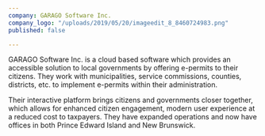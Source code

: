 ```yaml
---
company: GARAGO Software Inc.
company_logo: "/uploads/2019/05/20/imageedit_8_8460724983.png"
published: false

---
```

GARAGO Software Inc. is a cloud based software which provides an accessible solution to local governments by offering e-permits to their citizens. They work with municipalities, service commissions, counties, districts, etc. to implement e-permits within their administration.

Their interactive platform brings citizens and governments closer together, which allows for enhanced citizen engagement, modern user experience at a reduced cost to taxpayers. They have expanded operations and now have offices in both Prince Edward Island and New Brunswick.